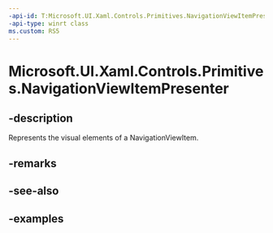 ```yaml
---
-api-id: T:Microsoft.UI.Xaml.Controls.Primitives.NavigationViewItemPresenter
-api-type: winrt class
ms.custom: RS5
---
```

<!-- Class syntax.
public class NavigationViewItemPresenter : ContentControl, ContentControl
-->

# Microsoft.UI.Xaml.Controls.Primitives.NavigationViewItemPresenter


## -description

Represents the visual elements of a NavigationViewItem.


## -remarks


## -see-also


## -examples


